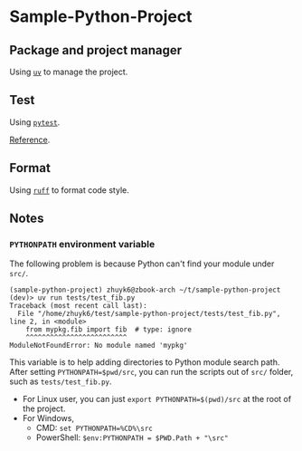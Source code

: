 # Sample-Python-Project

## Package and project manager

Using [`uv`](https://docs.astral.sh/uv/) to manage the project.

## Test

Using [`pytest`](https://docs.pytest.org/en/stable/index.html).

[Reference](https://docs.pytest.org/en/stable/explanation/goodpractices.html).

## Format

Using [`ruff`](https://docs.astral.sh/ruff/formatter/) to format code style.


## Notes

### `PYTHONPATH` environment variable

The following problem is because Python can't find your module under `src/`.
```shell
(sample-python-project) zhuyk6@zbook-arch ~/t/sample-python-project (dev)> uv run tests/test_fib.py
Traceback (most recent call last):
  File "/home/zhuyk6/test/sample-python-project/tests/test_fib.py", line 2, in <module>
    from mypkg.fib import fib  # type: ignore
    ^^^^^^^^^^^^^^^^^^^^^^^^^
ModuleNotFoundError: No module named 'mypkg'
```

This variable is to help adding directories to Python module search path.
After setting `PYTHONPATH=$pwd/src`, you can run the scripts out of `src/` folder, such as `tests/test_fib.py`.

- For Linux user, you can just `export PYTHONPATH=$(pwd)/src` at the root of the project.
- For Windows, 
    - CMD: `set PYTHONPATH=%CD%\src`
    - PowerShell: `$env:PYTHONPATH = $PWD.Path + "\src"`